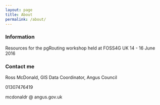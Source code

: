 ```yaml
---
layout: page
title: About
permalink: /about/
---
```


### Information

Resources for the pgRouting workshop held at FOSS4G UK 14 - 16 June 2016

### Contact me

Ross McDonald, GIS Data Coordinator, Angus Council

01307476419

mcdonaldr @ angus.gov.uk
